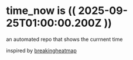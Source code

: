 # time_now is (( 2025-09-25T01:00:00.200Z ))

an automated repo that shows the currnent time

inspired by [breakingheatmap](https://github.com/breakingheatmap/breakingheatmap)